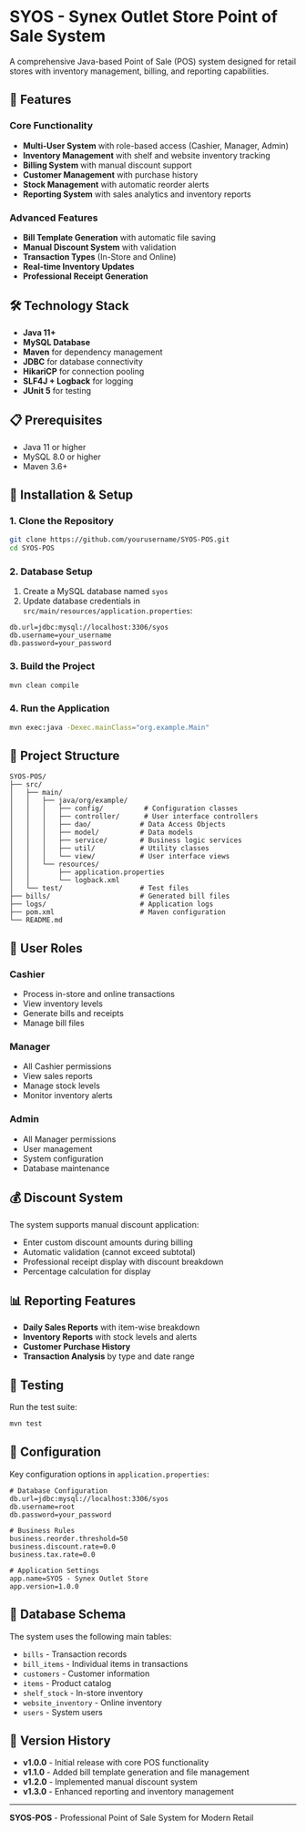 # SYOS - Synex Outlet Store Point of Sale System

A comprehensive Java-based Point of Sale (POS) system designed for retail stores with inventory management, billing, and reporting capabilities.

## 🚀 Features

### Core Functionality

- **Multi-User System** with role-based access (Cashier, Manager, Admin)
- **Inventory Management** with shelf and website inventory tracking
- **Billing System** with manual discount support
- **Customer Management** with purchase history
- **Stock Management** with automatic reorder alerts
- **Reporting System** with sales analytics and inventory reports

### Advanced Features

- **Bill Template Generation** with automatic file saving
- **Manual Discount System** with validation
- **Transaction Types** (In-Store and Online)
- **Real-time Inventory Updates**
- **Professional Receipt Generation**

## 🛠️ Technology Stack

- **Java 11+**
- **MySQL Database**
- **Maven** for dependency management
- **JDBC** for database connectivity
- **HikariCP** for connection pooling
- **SLF4J + Logback** for logging
- **JUnit 5** for testing

## 📋 Prerequisites

- Java 11 or higher
- MySQL 8.0 or higher
- Maven 3.6+

## 🚀 Installation & Setup

### 1. Clone the Repository

```bash
git clone https://github.com/yourusername/SYOS-POS.git
cd SYOS-POS
```

### 2. Database Setup

1. Create a MySQL database named `syos`
2. Update database credentials in `src/main/resources/application.properties`:

```properties
db.url=jdbc:mysql://localhost:3306/syos
db.username=your_username
db.password=your_password
```

### 3. Build the Project

```bash
mvn clean compile
```

### 4. Run the Application

```bash
mvn exec:java -Dexec.mainClass="org.example.Main"
```

## 📁 Project Structure

```
SYOS-POS/
├── src/
│   ├── main/
│   │   ├── java/org/example/
│   │   │   ├── config/          # Configuration classes
│   │   │   ├── controller/      # User interface controllers
│   │   │   ├── dao/            # Data Access Objects
│   │   │   ├── model/          # Data models
│   │   │   ├── service/        # Business logic services
│   │   │   ├── util/           # Utility classes
│   │   │   └── view/           # User interface views
│   │   └── resources/
│   │       ├── application.properties
│   │       └── logback.xml
│   └── test/                   # Test files
├── bills/                      # Generated bill files
├── logs/                       # Application logs
├── pom.xml                     # Maven configuration
└── README.md
```

## 👥 User Roles

### Cashier

- Process in-store and online transactions
- View inventory levels
- Generate bills and receipts
- Manage bill files

### Manager

- All Cashier permissions
- View sales reports
- Manage stock levels
- Monitor inventory alerts

### Admin

- All Manager permissions
- User management
- System configuration
- Database maintenance

## 💰 Discount System

The system supports manual discount application:

- Enter custom discount amounts during billing
- Automatic validation (cannot exceed subtotal)
- Professional receipt display with discount breakdown
- Percentage calculation for display

## 📊 Reporting Features

- **Daily Sales Reports** with item-wise breakdown
- **Inventory Reports** with stock levels and alerts
- **Customer Purchase History**
- **Transaction Analysis** by type and date range

## 🧪 Testing

Run the test suite:

```bash
mvn test
```

## 📝 Configuration

Key configuration options in `application.properties`:

```properties
# Database Configuration
db.url=jdbc:mysql://localhost:3306/syos
db.username=root
db.password=your_password

# Business Rules
business.reorder.threshold=50
business.discount.rate=0.0
business.tax.rate=0.0

# Application Settings
app.name=SYOS - Synex Outlet Store
app.version=1.0.0
```

## 🔧 Database Schema

The system uses the following main tables:

- `bills` - Transaction records
- `bill_items` - Individual items in transactions
- `customers` - Customer information
- `items` - Product catalog
- `shelf_stock` - In-store inventory
- `website_inventory` - Online inventory
- `users` - System users


## 🔄 Version History

- **v1.0.0** - Initial release with core POS functionality
- **v1.1.0** - Added bill template generation and file management
- **v1.2.0** - Implemented manual discount system
- **v1.3.0** - Enhanced reporting and inventory management

---

**SYOS-POS** - Professional Point of Sale System for Modern Retail
